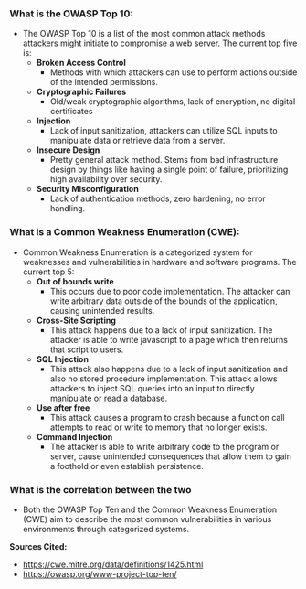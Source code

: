 ### What is the OWASP Top 10:
- The OWASP Top 10 is a list of the most common attack methods attackers might initiate to compromise a web server. The current top five is: 
	- **Broken Access Control**
		- Methods with which attackers can use to perform actions outside of the intended permissions.
	- **Cryptographic Failures**
		- Old/weak cryptographic algorithms, lack of encryption, no digital certificates
	- **Injection**
		- Lack of input sanitization, attackers can utilize SQL inputs to manipulate data or retrieve data from a server.
	- **Insecure Design**
		- Pretty general attack method. Stems from bad infrastructure design by things like having a single point of failure, prioritizing high availability over security.
	- **Security Misconfiguration**
		- Lack of authentication methods, zero hardening, no error handling.

### What is a Common Weakness Enumeration (CWE):
- Common Weakness Enumeration is a categorized system for weaknesses and vulnerabilities in hardware and software programs. The current top 5:
	- **Out of bounds write**
		- This occurs due to poor code implementation. The attacker can write arbitrary data outside of the bounds of the application, causing unintended results.
	- **Cross-Site Scripting**
		- This attack happens due to a lack of input sanitization. The attacker is able to write javascript to a page which then returns that script to users.
	- **SQL Injection**
		- This attack also happens due to a lack of input sanitization and also no stored procedure implementation. This attack allows attackers to inject SQL queries into an input to directly manipulate or read a database.
	- **Use after free**
		- This attack causes a program to crash because a function call attempts to read or write to memory that no longer exists.
	- **Command Injection**
		- The attacker is able to write arbitrary code to the program or server, cause unintended consequences that allow them to gain a foothold or even establish persistence.
### What is the correlation between the two
- Both the OWASP Top Ten and the Common Weakness Enumeration (CWE) aim to describe the most common vulnerabilities in various environments through categorized systems.


**Sources Cited:**
- https://cwe.mitre.org/data/definitions/1425.html
- https://owasp.org/www-project-top-ten/



